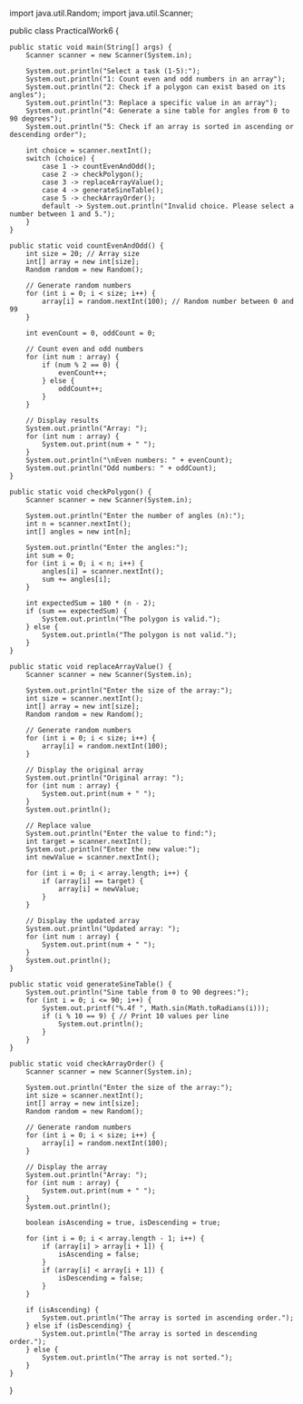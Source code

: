 import java.util.Random;
import java.util.Scanner;

public class PracticalWork6 {

    public static void main(String[] args) {
        Scanner scanner = new Scanner(System.in);

        System.out.println("Select a task (1-5):");
        System.out.println("1: Count even and odd numbers in an array");
        System.out.println("2: Check if a polygon can exist based on its angles");
        System.out.println("3: Replace a specific value in an array");
        System.out.println("4: Generate a sine table for angles from 0 to 90 degrees");
        System.out.println("5: Check if an array is sorted in ascending or descending order");

        int choice = scanner.nextInt();
        switch (choice) {
            case 1 -> countEvenAndOdd();
            case 2 -> checkPolygon();
            case 3 -> replaceArrayValue();
            case 4 -> generateSineTable();
            case 5 -> checkArrayOrder();
            default -> System.out.println("Invalid choice. Please select a number between 1 and 5.");
        }
    }

    public static void countEvenAndOdd() {
        int size = 20; // Array size
        int[] array = new int[size];
        Random random = new Random();

        // Generate random numbers
        for (int i = 0; i < size; i++) {
            array[i] = random.nextInt(100); // Random number between 0 and 99
        }

        int evenCount = 0, oddCount = 0;

        // Count even and odd numbers
        for (int num : array) {
            if (num % 2 == 0) {
                evenCount++;
            } else {
                oddCount++;
            }
        }

        // Display results
        System.out.println("Array: ");
        for (int num : array) {
            System.out.print(num + " ");
        }
        System.out.println("\nEven numbers: " + evenCount);
        System.out.println("Odd numbers: " + oddCount);
    }

    public static void checkPolygon() {
        Scanner scanner = new Scanner(System.in);

        System.out.println("Enter the number of angles (n):");
        int n = scanner.nextInt();
        int[] angles = new int[n];

        System.out.println("Enter the angles:");
        int sum = 0;
        for (int i = 0; i < n; i++) {
            angles[i] = scanner.nextInt();
            sum += angles[i];
        }

        int expectedSum = 180 * (n - 2);
        if (sum == expectedSum) {
            System.out.println("The polygon is valid.");
        } else {
            System.out.println("The polygon is not valid.");
        }
    }

    public static void replaceArrayValue() {
        Scanner scanner = new Scanner(System.in);

        System.out.println("Enter the size of the array:");
        int size = scanner.nextInt();
        int[] array = new int[size];
        Random random = new Random();

        // Generate random numbers
        for (int i = 0; i < size; i++) {
            array[i] = random.nextInt(100);
        }

        // Display the original array
        System.out.println("Original array: ");
        for (int num : array) {
            System.out.print(num + " ");
        }
        System.out.println();

        // Replace value
        System.out.println("Enter the value to find:");
        int target = scanner.nextInt();
        System.out.println("Enter the new value:");
        int newValue = scanner.nextInt();

        for (int i = 0; i < array.length; i++) {
            if (array[i] == target) {
                array[i] = newValue;
            }
        }

        // Display the updated array
        System.out.println("Updated array: ");
        for (int num : array) {
            System.out.print(num + " ");
        }
        System.out.println();
    }

    public static void generateSineTable() {
        System.out.println("Sine table from 0 to 90 degrees:");
        for (int i = 0; i <= 90; i++) {
            System.out.printf("%.4f ", Math.sin(Math.toRadians(i)));
            if (i % 10 == 9) { // Print 10 values per line
                System.out.println();
            }
        }
    }

    public static void checkArrayOrder() {
        Scanner scanner = new Scanner(System.in);

        System.out.println("Enter the size of the array:");
        int size = scanner.nextInt();
        int[] array = new int[size];
        Random random = new Random();

        // Generate random numbers
        for (int i = 0; i < size; i++) {
            array[i] = random.nextInt(100);
        }

        // Display the array
        System.out.println("Array: ");
        for (int num : array) {
            System.out.print(num + " ");
        }
        System.out.println();

        boolean isAscending = true, isDescending = true;

        for (int i = 0; i < array.length - 1; i++) {
            if (array[i] > array[i + 1]) {
                isAscending = false;
            }
            if (array[i] < array[i + 1]) {
                isDescending = false;
            }
        }

        if (isAscending) {
            System.out.println("The array is sorted in ascending order.");
        } else if (isDescending) {
            System.out.println("The array is sorted in descending order.");
        } else {
            System.out.println("The array is not sorted.");
        }
    }
}
